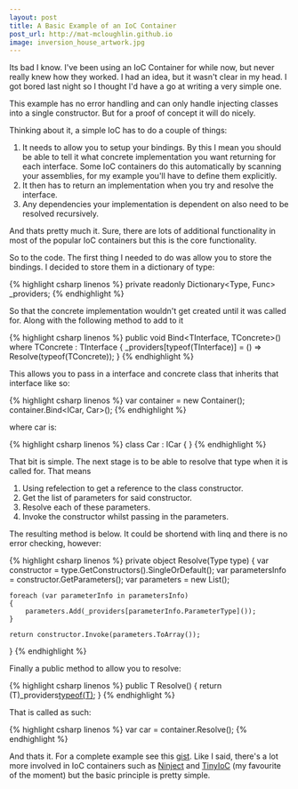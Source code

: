 ```yaml
---
layout: post
title: A Basic Example of an IoC Container
post_url: http://mat-mcloughlin.github.io
image: inversion_house_artwork.jpg
---
```

Its bad I know. I've been using an IoC Container for while now, but never really knew how they worked. I had an idea, but it wasn't clear in my head. I got bored last night so I thought I'd have a go at writing a very simple one.

This example has no error handling and can only handle injecting classes into a single constructor. But for a proof of concept it will do nicely. 

Thinking about it, a simple IoC has to do a couple of things:

1. It needs to allow you to setup your bindings. By this I mean you should be able to tell it what concrete implementation you want returning for each interface. Some IoC containers do this automatically by scanning your assemblies, for my example you'll have to define them explicitly.
2. It then has to return an implementation when you try and resolve the interface. 
3. Any dependencies your implementation is dependent on also need to be resolved recursively.

And thats pretty much it. Sure, there are lots of additional functionality in most of the popular IoC containers but this is the core functionality. 

So to the code. The first thing I needed to do was allow you to store the bindings. I decided to store them in a dictionary of type:

{% highlight csharp linenos %}
private readonly Dictionary<Type, Func<object>> _providers;
{% endhighlight %}

So that the concrete implementation wouldn't get created until it was called for. Along with the following method to add to it

{% highlight csharp linenos %}
public void Bind<TInterface, TConcrete>() where TConcrete : TInterface
{
    _providers[typeof(TInterface)] = () => Resolve(typeof(TConcrete));
}
{% endhighlight %}
    
This allows you to pass in a interface and concrete class that inherits that interface like so:

{% highlight csharp linenos %}
var container = new Container();
container.Bind<ICar, Car>();
{% endhighlight %}

where car is:

{% highlight csharp linenos %}
class Car : ICar { }
{% endhighlight %}

That bit is simple. The next stage is to be able to resolve that type when it is called for. That means

1. Using refelection to get a reference to the class constructor.
2. Get the list of parameters for said constructor.
3. Resolve each of these parameters.
4. Invoke the constructor whilst passing in the parameters.

The resulting method is below. It could be shortend with linq and there is no error checking, however:

{% highlight csharp linenos %}
private object Resolve(Type type)
{
    var constructor = type.GetConstructors().SingleOrDefault();
    var parametersInfo = constructor.GetParameters();
    var parameters = new List<object>();

    foreach (var parameterInfo in parametersInfo)
    {
        parameters.Add(_providers[parameterInfo.ParameterType]());
    }

    return constructor.Invoke(parameters.ToArray());
}
{% endhighlight %}

Finally a public method to allow you to resolve:

{% highlight csharp linenos %}
public T Resolve<T>()
{
    return (T)_providers[typeof(T)]();
}
{% endhighlight %}

That is called as such:

{% highlight csharp linenos %}
var car = container.Resolve<ICar>();
{% endhighlight %}

And thats it. For a complete example see this [gist](https://gist.github.com/mat-mcloughlin/6240821). Like I said, there's a lot more involved in IoC containers such as [Ninject](http://www.ninject.org/) and [TinyIoC](https://github.com/grumpydev/TinyIoC) (my favourite of the moment) but the basic principle is pretty simple.
